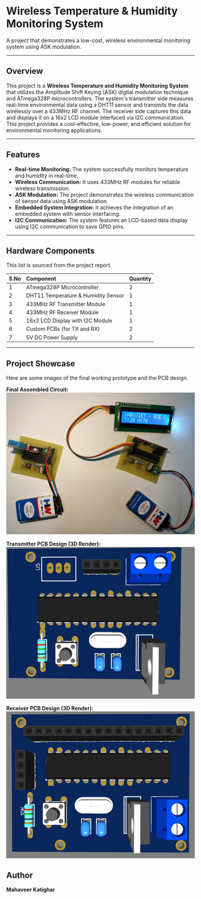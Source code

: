 # Wireless Temperature & Humidity Monitoring System

A project that demonstrates a low-cost, wireless environmental monitoring system using ASK modulation. 

---

## Overview

This project is a **Wireless Temperature and Humidity Monitoring System** that utilizes the Amplitude Shift Keying (ASK) digital modulation technique and ATmega328P microcontrollers. The system's transmitter side measures real-time environmental data using a DHT11 sensor and transmits the data wirelessly over a 433MHz RF channel. The receiver side captures this data and displays it on a 16x2 LCD module interfaced via I2C communication. This project provides a cost-effective, low-power, and efficient solution for environmental monitoring applications. 

---

## Features

* **Real-time Monitoring:** The system successfully monitors temperature and humidity in real-time.
* **Wireless Communication:** It uses 433MHz RF modules for reliable wireless transmission. 
* **ASK Modulation:** The project demonstrates the wireless communication of sensor data using ASK modulation.
* **Embedded System Integration:** It achieves the integration of an embedded system with sensor interfacing.
* **I2C Communication:** The system features an LCD-based data display using I2C communication to save GPIO pins. 

---

## Hardware Components

This list is sourced from the project report.

| S.No | Component                           | Quantity |
| :--- | :---------------------------------- | :------- |
| 1    | ATmega328P Microcontroller          | 2        |
| 2    | DHT11 Temperature & Humidity Sensor | 1        |
| 3    | 433MHz RF Transmitter Module        | 1        |
| 4    | 433MHz RF Receiver Module           | 1        |
| 5    | 16x2 LCD Display with I2C Module    | 1        |
| 6    | Custom PCBs (for TX and RX)         | 2        |
| 7    | 5V DC Power Supply                  | 2        |

---

## Project Showcase

Here are some images of the final working prototype and the PCB design.

**Final Assembled Circuit:**
![Assembled Project Prototype](images/project-prototype.jpg)

**Transmitter PCB Design (3D Render):**
![Transmitter PCB Design](images/pcb-design-render-tx.png)

**Receiver PCB Design (3D Render):**
![Receiver PCB Design](images/pcb-design-render-rx.png)


## Author

**Mahaveer Katighar** 
